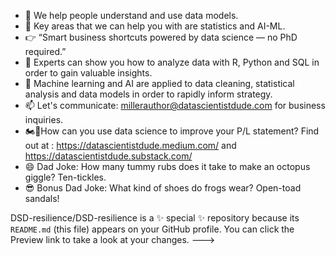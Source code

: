 - 👋 We help people understand and use data models.
- 👀 Key areas that we can help you with are statistics and AI-ML.
- 👉 “Smart business shortcuts powered by data science — no PhD required.” 
- 🌱 Experts can show you how to analyze data with R, Python and SQL in order to gain valuable insights.
- 💞️ Machine learning and AI are applied to data cleaning, statistical analysis and data models in order to rapidly inform strategy.
- 📫 Let's communicate: millerauthor@datascientistdude.com for business inquiries.
- 🏍️💨How can you use data science to improve your P/L statement? Find out at : https://datascientistdude.medium.com/ and https://datascientistdude.substack.com/
- 😄 Dad Joke: How many tummy rubs does it take to make an octopus giggle? Ten-tickles.
- 😎 Bonus Dad Joke: What kind of shoes do frogs wear? Open-toad sandals!

DSD-resilience/DSD-resilience is a ✨ special ✨ repository because its `README.md` (this file) appears on your GitHub profile.
You can click the Preview link to take a look at your changes.
--->
